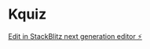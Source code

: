 # Kquiz

[Edit in StackBlitz next generation editor ⚡️](https://stackblitz.com/~/github.com/kit-suki/Kquiz)